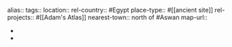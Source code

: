 alias::
tags::
location::
rel-country:: #Egypt
place-type:: #[[ancient site]]
rel-projects:: #[[Adam's Atlas]]
nearest-town:: north of #Aswan
map-url::

-
-
